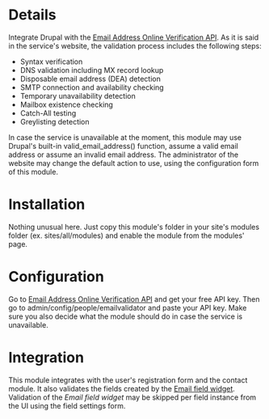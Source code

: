 # Details
Integrate Drupal with the [Email Address Online Verification API](http://www.email-validator.net). As it is said in the service's website, the validation
process includes the following steps:
* Syntax verification
* DNS validation including MX record lookup
* Disposable email address (DEA) detection
* SMTP connection and availability checking
* Temporary unavailability detection
* Mailbox existence checking
* Catch-All testing
* Greylisting detection

In case the service is unavailable at the moment, this module may use Drupal's
built-in valid_email_address() function, assume a valid email address or assume
an invalid email address. The administrator of the website may change the
default action to use, using the configuration form of this module.

# Installation
Nothing unusual here. Just copy this module's folder in your site's modules
folder (ex. sites/all/modules) and enable the module from the modules' page.

# Configuration
Go to [Email Address Online Verification API](http://www.email-validator.net/email-address-online-verification-api.html) and get your free API key. Then go
to admin/config/people/emailvalidator and paste your API key. Make sure you also
decide what the module should do in case the service is unavailable.

# Integration
This module integrates with the user's registration form and the contact module.
It also validates the fields created by the [Email field widget](https://drupal.org/project/email).
Validation of the *Email field widget* may be skipped per field instance from
the UI using the field settings form.